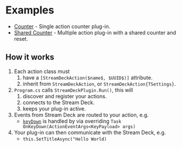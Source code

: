 # Examples

* [Counter](/examples/Counter) - Single action counter plug-in.
* [Shared Counter](/examples/SharedCounter) - Multiple action plug-in with a shared counter and reset.

## How it works

1. Each action class must
   1. have a `[StreamDeckAction($name$, $UUID$)]` attribute.
   1. inherit from `StreamDeckAction`, or `StreamDeckAction{TSettings}`.
1. `Program.cs` calls `StreamDeckPlugin.Run()`, this will
   1. discover and register your actions.
   1. connects to the Stream Deck.
   1. keeps your plug-in active.
1. Events from Stream Deck are routed to your action, e.g.
   * [`keyDown`](https://developer.elgato.com/documentation/stream-deck/sdk/events-received/#keydown) is handled by via overriding `Task OnKeyDown(ActionEventArgs<KeyPayload> args)`
1. Your plug-in can then communicate with the Stream Deck, e.g.
    * `this.SetTitleAsync("Hello World)`
